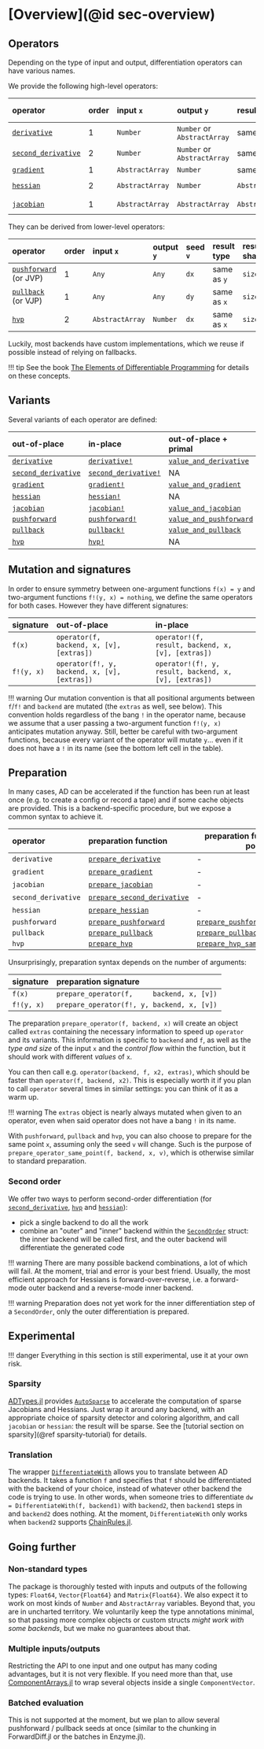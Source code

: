 # [Overview](@id sec-overview)

## Operators

Depending on the type of input and output, differentiation operators can have various names.

We provide the following high-level operators:

| operator                    | order | input  `x`      | output   `y`                | result type      | result shape             |
| :-------------------------- | :---- | :-------------- | :-------------------------- | :--------------- | :----------------------- |
| [`derivative`](@ref)        | 1     | `Number`        | `Number` or `AbstractArray` | same as `y`      | `size(y)`                |
| [`second_derivative`](@ref) | 2     | `Number`        | `Number` or `AbstractArray` | same as `y`      | `size(y)`                |
| [`gradient`](@ref)          | 1     | `AbstractArray` | `Number`                    | same as `x`      | `size(x)`                |
| [`hessian`](@ref)           | 2     | `AbstractArray` | `Number`                    | `AbstractMatrix` | `(length(x), length(x))` |
| [`jacobian`](@ref)          | 1     | `AbstractArray` | `AbstractArray`             | `AbstractMatrix` | `(length(y), length(x))` |

They can be derived from lower-level operators:

| operator                       | order | input  `x`      | output   `y` | seed `v` | result type | result shape |
| :----------------------------- | :---- | :-------------- | :----------- | :------- | :---------- | :----------- |
| [`pushforward`](@ref) (or JVP) | 1     | `Any`           | `Any`        | `dx`     | same as `y` | `size(y)`    |
| [`pullback`](@ref) (or VJP)    | 1     | `Any`           | `Any`        | `dy`     | same as `x` | `size(x)`    |
| [`hvp`](@ref)                  | 2     | `AbstractArray` | `Number`     | `dx`     | same as `x` | `size(x)`    |

Luckily, most backends have custom implementations, which we reuse if possible instead of relying on fallbacks.

!!! tip
    See the book [The Elements of Differentiable Programming](https://arxiv.org/abs/2403.14606) for details on these concepts.

## Variants

Several variants of each operator are defined:

| out-of-place                | in-place                     | out-of-place + primal           | in-place + primal                |
| :-------------------------- | :--------------------------- | :------------------------------ | :------------------------------- |
| [`derivative`](@ref)        | [`derivative!`](@ref)        | [`value_and_derivative`](@ref)  | [`value_and_derivative!`](@ref)  |
| [`second_derivative`](@ref) | [`second_derivative!`](@ref) | NA                              | NA                               |
| [`gradient`](@ref)          | [`gradient!`](@ref)          | [`value_and_gradient`](@ref)    | [`value_and_gradient!`](@ref)    |
| [`hessian`](@ref)           | [`hessian!`](@ref)           | NA                              | NA                               |
| [`jacobian`](@ref)          | [`jacobian!`](@ref)          | [`value_and_jacobian`](@ref)    | [`value_and_jacobian!`](@ref)    |
| [`pushforward`](@ref)       | [`pushforward!`](@ref)       | [`value_and_pushforward`](@ref) | [`value_and_pushforward!`](@ref) |
| [`pullback`](@ref)          | [`pullback!`](@ref)          | [`value_and_pullback`](@ref)    | [`value_and_pullback!`](@ref)    |
| [`hvp`](@ref)               | [`hvp!`](@ref)               | NA                              | NA                               |

## Mutation and signatures

In order to ensure symmetry between one-argument functions `f(x) = y` and two-argument functions `f!(y, x) = nothing`, we define the same operators for both cases.
However they have different signatures:

| signature  | out-of-place                                 | in-place                                              |
| :--------- | :------------------------------------------- | :---------------------------------------------------- |
| `f(x)`     | `operator(f,     backend, x, [v], [extras])` | `operator!(f,     result, backend, x, [v], [extras])` |
| `f!(y, x)` | `operator(f!, y, backend, x, [v], [extras])` | `operator!(f!, y, result, backend, x, [v], [extras])` |

!!! warning
    Our mutation convention is that all positional arguments between `f`/`f!` and `backend` are mutated (the `extras` as well, see below).
    This convention holds regardless of the bang `!` in the operator name, because we assume that a user passing a two-argument function `f!(y, x)` anticipates mutation anyway.
    Still, better be careful with two-argument functions, because every variant of the operator will mutate `y`... even if it does not have a `!` in its name (see the bottom left cell in the table).

## Preparation

In many cases, AD can be accelerated if the function has been run at least once (e.g. to create a config or record a tape) and if some cache objects are provided.
This is a backend-specific procedure, but we expose a common syntax to achieve it.

| operator            | preparation function                | preparation function (same point)        |
| :------------------ | :---------------------------------- | ---------------------------------------- |
| `derivative`        | [`prepare_derivative`](@ref)        | -                                        |
| `gradient`          | [`prepare_gradient`](@ref)          | -                                        |
| `jacobian`          | [`prepare_jacobian`](@ref)          | -                                        |
| `second_derivative` | [`prepare_second_derivative`](@ref) | -                                        |
| `hessian`           | [`prepare_hessian`](@ref)           | -                                        |
| `pushforward`       | [`prepare_pushforward`](@ref)       | [`prepare_pushforward_same_point`](@ref) |
| `pullback`          | [`prepare_pullback`](@ref)          | [`prepare_pullback_same_point`](@ref)    |
| `hvp`               | [`prepare_hvp`](@ref)               | [`prepare_hvp_same_point`](@ref)         |

Unsurprisingly, preparation syntax depends on the number of arguments:

| signature  | preparation signature                      |
| :--------- | :----------------------------------------- |
| `f(x)`     | `prepare_operator(f,     backend, x, [v])` |
| `f!(y, x)` | `prepare_operator(f!, y, backend, x, [v])` |

The preparation `prepare_operator(f, backend, x)` will create an object called `extras` containing the necessary information to speed up `operator` and its variants.
This information is specific to `backend` and `f`, as well as the _type and size_ of the input `x` and the _control flow_ within the function, but it should work with different _values_ of `x`.

You can then call e.g. `operator(backend, f, x2, extras)`, which should be faster than `operator(f, backend, x2)`.
This is especially worth it if you plan to call `operator` several times in similar settings: you can think of it as a warm up.

!!! warning
    The `extras` object is nearly always mutated when given to an operator, even when said operator does not have a bang `!` in its name.

With `pushforward`, `pullback` and `hvp`, you can also choose to prepare for the same point `x`, assuming only the seed `v` will change.
Such is the purpose of `prepare_operator_same_point(f, backend, x, v)`, which is otherwise similar to standard preparation.

### Second order

We offer two ways to perform second-order differentiation (for [`second_derivative`](@ref), [`hvp`](@ref) and [`hessian`](@ref)):

- pick a single backend to do all the work
- combine an "outer" and "inner" backend within the [`SecondOrder`](@ref) struct: the inner backend will be called first, and the outer backend will differentiate the generated code

!!! warning
    There are many possible backend combinations, a lot of which will fail.
    At the moment, trial and error is your best friend.
    Usually, the most efficient approach for Hessians is forward-over-reverse, i.e. a forward-mode outer backend and a reverse-mode inner backend.

!!! warning
    Preparation does not yet work for the inner differentiation step of a `SecondOrder`, only the outer differentiation is prepared.

## Experimental

!!! danger
    Everything in this section is still experimental, use it at your own risk.

### Sparsity

[ADTypes.jl](https://github.com/SciML/ADTypes.jl) provides [`AutoSparse`](@ref) to accelerate the computation of sparse Jacobians and Hessians.
Just wrap it around any backend, with an appropriate choice of sparsity detector and coloring algorithm, and call `jacobian` or `hessian`: the result will be sparse.
See the [tutorial section on sparsity](@ref sparsity-tutorial) for details.

### Translation

The wrapper [`DifferentiateWith`](@ref) allows you to translate between AD backends.
It takes a function `f` and specifies that `f` should be differentiated with the backend of your choice, instead of whatever other backend the code is trying to use.
In other words, when someone tries to differentiate `dw = DifferentiateWith(f, backend1)` with `backend2`, then `backend1` steps in and `backend2` does nothing.
At the moment, `DifferentiateWith` only works when `backend2` supports [ChainRules.jl](https://github.com/JuliaDiff/ChainRules.jl).

## Going further

### Non-standard types

The package is thoroughly tested with inputs and outputs of the following types: `Float64`, `Vector{Float64}` and `Matrix{Float64}`.
We also expect it to work on most kinds of `Number` and `AbstractArray` variables.
Beyond that, you are in uncharted territory.
We voluntarily keep the type annotations minimal, so that passing more complex objects or custom structs _might work with some backends_, but we make no guarantees about that.

### Multiple inputs/outputs

Restricting the API to one input and one output has many coding advantages, but it is not very flexible.
If you need more than that, use [ComponentArrays.jl](https://github.com/jonniedie/ComponentArrays.jl) to wrap several objects inside a single `ComponentVector`.

### Batched evaluation

This is not supported at the moment, but we plan to allow several pushforward / pullback seeds at once (similar to the chunking in ForwardDiff.jl or the batches in Enzyme.jl).
